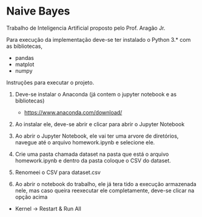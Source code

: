 # Naive Bayes

Trabalho de Inteligencia Artificial proposto pelo Prof. Aragão Jr.

Para execução da implementação deve-se ter instalado o Python 3.* com as bibliotecas,
- pandas
- matplot
- numpy


Instruções para executar o projeto.

1. Deve-se instalar o Anaconda (já contem o jupyter notebook e as bibliotecas)
   - https://www.anaconda.com/download/

2. Ao instalar ele, deve-se abrir e clicar para abrir o Jupyter Notebook 

3. Ao abrir o Jupyter Notebook, ele vai ter uma arvore de diretórios, navegue até o arquivo homework.ipynb e selecione ele.

4. Crie uma pasta chamada dataset na pasta que está o arquivo homework.ipynb e dentro da pasta coloque o CSV do dataset.

5. Renomeei o CSV para dataset.csv

6. Ao abrir o notebook do trabalho, ele já tera tido a execução armazenada nele, mas caso queira reexecutar ele completamente, deve-se clicar na opção acima
- Kernel -> Restart & Run All
